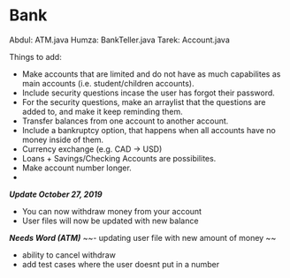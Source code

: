 # Bank
Abdul: ATM.java
Humza: BankTeller.java
Tarek: Account.java

Things to add:
- Make accounts that are limited and do not have as much capabilites as main accounts (i.e. student/children accounts).
- Include security questions incase the user has forgot their password.
 - For the security questions, make an arraylist that the questions are added to, and make it keep reminding them.
- Transfer balances from one account to another account.
- Include a bankruptcy option, that happens when all accounts have no money inside of them.
- Currency exchange (e.g. CAD -> USD)
- Loans + Savings/Checking Accounts are possibilites. 
- Make account number longer.
- 

***Update October 27, 2019***
- You can now withdraw money from your account
- User files will now be updated with new balance

***Needs Word (ATM)***
~~- updating user file with new amount of money ~~
- ability to cancel withdraw
- add test cases where the user doesnt put in a number
